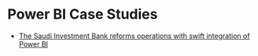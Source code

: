 # Power BI Case Studies

* [The Saudi Investment Bank reforms operations with swift integration of Power BI](https://customers.microsoft.com/en-us/story/780556-the-saudi-investment-bank-banking-powerbi-saudi-arabia?_lrsc=a35917a3-7c46-4622-9ad8-49b466c2cef6)
